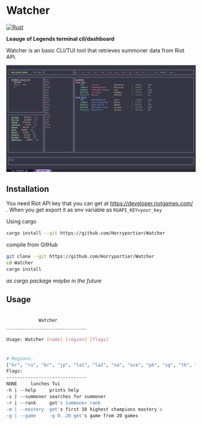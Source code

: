 # Watcher
[![Rust](https://github.com/Horryportier/Watcher/actions/workflows/rust.yml/badge.svg)](https://github.com/Horryportier/Watcher/actions/workflows/rust.yml)

**Leauge of Legends terminal cil/dashboard**

Watcher is an basic CLI/TUI tool that retrieves summoner data from Riot API.

<img src="https://raw.githubusercontent.com/Horryportier/Watcher/main/tui.png">

## Installation 

You need Riot API key that you can get at https://developer.riotgames.com/ .
When you get export it as env variable  as `RGAPI_KEY=your_key`

Using cargo 
```bash
cargo install --git https://github.com/Horryportier/Watcher
```
compile from GitHub
```bash
git clone --git https://github.com/Horryportier/Watcher
cd Watcher    
cargo install 
```
*as cargo package maybe in the future*

## Usage
```bash

            Watcher 
______________________________

Usage: Watcher [name] [region] [flags]


# Regions:
["kr", "ru", "br", "jp", "la1", "la2", "na", "oce", "ph", "sg", "th", "tr", "tw", "eune", "euw"]
Flags:
------------------------------
NONE     lunches Tui 
-h | --help     prints help
-s | --summoner searches for summoner
-r | --rank     get's summoner rank 
-m | --mastery  get's first 10 highest champions mastery's
-g | --game     -g 0..20 get's game from 20 games
```
